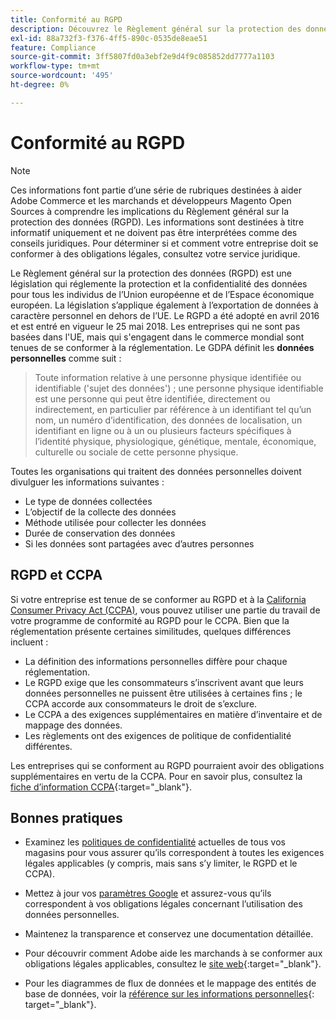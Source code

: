 ```yaml
---
title: Conformité au RGPD
description: Découvrez le Règlement général sur la protection des données (RGPD), qui est une législation qui réglemente la protection des données et la confidentialité pour tous les individus de l’Union européenne et de l’Espace économique européen.
exl-id: 88a732f3-f376-4ff5-890c-0535de8eae51
feature: Compliance
source-git-commit: 3ff5807fd0a3ebf2e9d4f9c085852dd7777a1103
workflow-type: tm+mt
source-wordcount: '495'
ht-degree: 0%

---
```


# Conformité au RGPD

>[!NOTE]
>
>Ces informations font partie d’une série de rubriques destinées à aider Adobe Commerce et les marchands et développeurs Magento Open Sources à comprendre les implications du Règlement général sur la protection des données (RGPD). Les informations sont destinées à titre informatif uniquement et ne doivent pas être interprétées comme des conseils juridiques. Pour déterminer si et comment votre entreprise doit se conformer à des obligations légales, consultez votre service juridique.

Le Règlement général sur la protection des données (RGPD) est une législation qui réglemente la protection et la confidentialité des données pour tous les individus de l’Union européenne et de l’Espace économique européen. La législation s’applique également à l’exportation de données à caractère personnel en dehors de l’UE. Le RGPD a été adopté en avril 2016 et est entré en vigueur le 25 mai 2018. Les entreprises qui ne sont pas basées dans l&#39;UE, mais qui s&#39;engagent dans le commerce mondial sont tenues de se conformer à la réglementation. Le GDPA définit les **données personnelles** comme suit :

>Toute information relative à une personne physique identifiée ou identifiable (&#39;sujet des données&#39;) ; une personne physique identifiable est une personne qui peut être identifiée, directement ou indirectement, en particulier par référence à un identifiant tel qu’un nom, un numéro d’identification, des données de localisation, un identifiant en ligne ou à un ou plusieurs facteurs spécifiques à l’identité physique, physiologique, génétique, mentale, économique, culturelle ou sociale de cette personne physique.

Toutes les organisations qui traitent des données personnelles doivent divulguer les informations suivantes :

- Le type de données collectées
- L’objectif de la collecte des données
- Méthode utilisée pour collecter les données
- Durée de conservation des données
- Si les données sont partagées avec d’autres personnes

## RGPD et CCPA

Si votre entreprise est tenue de se conformer au RGPD et à la [California Consumer Privacy Act (CCPA)](../getting-started/compliance-ccpa.md), vous pouvez utiliser une partie du travail de votre programme de conformité au RGPD pour le CCPA. Bien que la réglementation présente certaines similitudes, quelques différences incluent :

- La définition des informations personnelles diffère pour chaque réglementation.
- Le RGPD exige que les consommateurs s’inscrivent avant que leurs données personnelles ne puissent être utilisées à certaines fins ; le CCPA accorde aux consommateurs le droit de s’exclure.
- Le CCPA a des exigences supplémentaires en matière d’inventaire et de mappage des données.
- Les règlements ont des exigences de politique de confidentialité différentes.

Les entreprises qui se conforment au RGPD pourraient avoir des obligations supplémentaires en vertu de la CCPA. Pour en savoir plus, consultez la [fiche d’information CCPA][3]{:target=&quot;_blank&quot;}.

## Bonnes pratiques

- Examinez les [politiques de confidentialité](../getting-started/privacy-policy.md) actuelles de tous vos magasins pour vous assurer qu’ils correspondent à toutes les exigences légales applicables (y compris, mais sans s’y limiter, le RGPD et le CCPA).

- Mettez à jour vos [paramètres Google](../merchandising-promotions/google-tools.md#google-privacy-settings) et assurez-vous qu’ils correspondent à vos obligations légales concernant l’utilisation des données personnelles.

- Maintenez la transparence et conservez une documentation détaillée.

- Pour découvrir comment Adobe aide les marchands à se conformer aux obligations légales applicables, consultez le [site web][1]{:target=&quot;_blank&quot;}.

- Pour les diagrammes de flux de données et le mappage des entités de base de données, voir la [référence sur les informations personnelles][2]{: target=&quot;_blank&quot;}.

[1]: https://business.adobe.com/privacy/general-data-protection-regulation.html
[2]: https://experienceleague.adobe.com/docs/commerce-operations/security-and-compliance/reference/data-m2.html?lang=fr
[3]: https://oag.ca.gov/system/files/attachments/press_releases/CCPA%20Fact%20Sheet%20%2800000002%29.pdf
